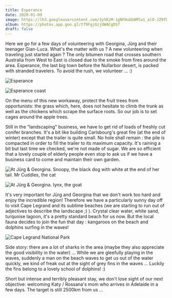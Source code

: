 ```yaml
---
title: Esperance
date: 2020-01-09
image: https://lh3.googleusercontent.com/3ySKzM-1gNFHuGb0Mlw1_alO-JZ9fDZIYvMvf4TEW8PvOFbs-BRZHTB7rg4JDSHEfk0LARX6ekME7F3F0EjlUltG3e7uxlgcs0l_bZ9QwZ-LwIlaAz4yT17ZphHouxtD9fisnARllJI
album: https://photos.app.goo.gl/tf9FgjGzjUWACgDS7
draft: false
---
```


Here we go for a few days of volunteering with Georgina, Jürg and their teenager Gian-Luca. What's the matter with us ? A new volunteering when traveling just started again ? The only bitumen road that crosses southern Australia from West to East is closed due to the smoke from fires around the area. Esperance, the last big town before the Nullarbor desert, is packed with stranded travelers. To avoid the rush, we volunteer ... :)

![Esperance](https://lh3.googleusercontent.com/9bjerr6DhtcLBD1LyyaVGivanpN9Pw56JC6Yp1K2n0NJY_AVO2aIIaIOSkFFQNT1ncGnAp58HjlN6t4V7o3XLFADOLbqokMY_8Zi9dda68i_gB1I18GVthueUDFZJ-YvG4707qTpmVI)

![Esperance coast](https://lh3.googleusercontent.com/YXcIa4vwyOF8LOPtjy2pPGRgVyRM4Bd03WmjIm0hEPSXy_FLJZmTh_Q5K_Ly7yvZrSMYXHOqt3tvRAiIXooJzkZfQepKz8aR4VZhoJxvSdka2W3An8q75d3kjeUPogNOAWCH84LPBDs)

On the menu of this new workaway, protect the fruit trees from opportunists: the grass which, here, does not hesitate to climb the trunk as well as the chickens which scrape the surface roots. So our job is to set cages around the apple trees.

Still in the "landscaping" business, we have to get rid of loads of freshly cut conifer branches. It's a bit like building Carlsbourg's great fire (at the end of winter) except that the trailer is quite small. No hole shall remain : the pile is compacted in order to fill the trailer to its maximum capacity. It's raining a bit but last time we checked, we're not made of sugar. We are so efficient that a lovely couple of elderly people even stop to ask us if we have a business card to come and maintain their own garden.

![At Jürg & Georgina. Snoopy, the black dog with white at the end of her tail. Mr Cuddles, the cat](https://lh3.googleusercontent.com/joQ267yK5PotdiKIhnCapcAIlGlMNVmtQJBi_GCEW-2mXZ0LEoVFrkRjdInnAgG6XeY93RdI5gamUq7nECboV7Ftf0k_pHYiVrBxYPX_uW4A0gSTU0o3u-d-l2H5shKDG4nghV7pTJ4)

![At Jürg & Georgina. Iynx, the goat](https://lh3.googleusercontent.com/p0pl2QgmI0FEyMpq1SExfYuCoe8rrl-58igBRKTF4S0PD__esQFiV7ErdXECHIoWBcZycrtIvxRPe0SsLyZcNomXczhNFvym_xzZvkAx7ISIWkJ1OgN5_Df58e2TCILvvomzaiW89gg)

It's very important for Jürg and Georgina that we don't work too hard and enjoy the incredible region! Therefore we have a particularly sunny day off to visit Cape Legrand and its sublime beaches (we are starting to run out of adjectives to describe the landscape ;) ). Crystal clear water, white sand, turquoise lagoon, it's a pretty standard beach for us now. But the local fauna decides to join the fun that day : kangaroos on the beach and dolphins surfing in the waves!

![Cape Legrand National Park](https://lh3.googleusercontent.com/EjBdDwB-IVzM3c2_BSajTr2-dKBHAij73Hg_bkiQNsNp943PrksueuE4PZkYgI8WKVDCHVYjR4m8U7GlZqX0yynDaEIN1OqZY8izoXmQh8zHCTG349G9Cle6A9gFGnCB8SPf1zH5NY4)

Side story: there are a lot of sharks in the area (maybe they also appreciate the good visibility in the water) ... While we are gleefully playing in the waves, suddenly a man on the beach waves to get us out of the water quickly, we kind of freak out at the sight of grey fins in the waves ... Luckily the fins belong to a lovely school of dolphins! :)

Short but intense and terribly pleasant stay, we don't lose sight of our next objective: welcoming Katy / Rossana's mom who arrives in Adelaide in a few days. The target is still 2500km from us ...
